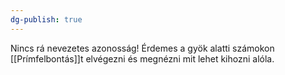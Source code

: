 ```yaml
---
dg-publish: true
---
```

Nincs rá nevezetes azonosság! Érdemes a gyök alatti számokon [[Prímfelbontás]]t elvégezni és megnézni mit lehet kihozni alóla.